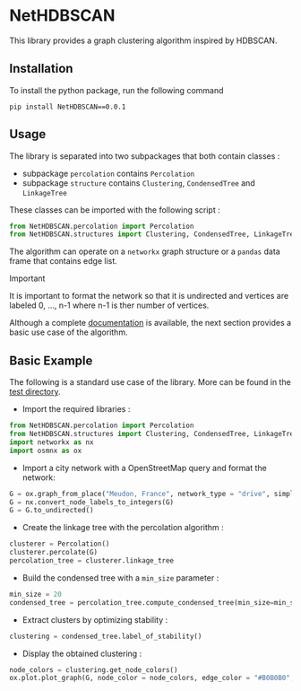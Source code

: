 # NetHDBSCAN

This library provides a graph clustering algorithm inspired by HDBSCAN.

## Installation

To install the python package, run the following command 

````
pip install NetHDBSCAN==0.0.1
````

## Usage

The library is separated into two subpackages that both contain classes : 

- subpackage ``percolation`` contains ````Percolation````
- subpackage ``structure`` contains ````Clustering````, ````CondensedTree```` and ````LinkageTree````
 
These classes can be imported with the following script :

`````python
from NetHDBSCAN.percolation import Percolation
from NetHDBSCAN.structures import Clustering, CondensedTree, LinkageTree
`````

The algorithm can operate on a ````networkx```` graph structure or a ````pandas```` data frame that contains edge list. 

>[!IMPORTANT]
>It is important to format the network so that it is undirected and vertices are labeled 0, ..., n-1 where n-1 is ther number of vertices. 

Although a complete [documentation]() is available, the next section provides a basic use case of the algorithm.

## Basic Example

The following is a standard use case of the library. More can be found in the [test directory](tests/).

- Import the required libraries :
`````python
from NetHDBSCAN.percolation import Percolation
from NetHDBSCAN.structures import Clustering, CondensedTree, LinkageTree
import networkx as nx
import osmnx as ox
`````

- Import a city network with a OpenStreetMap query and format the network: 
````python
G = ox.graph_from_place("Meudon, France", network_type = "drive", simplify = True)
G = nx.convert_node_labels_to_integers(G)
G = G.to_undirected()
````

- Create the linkage tree with the percolation algorithm :
````python 
clusterer = Percolation()
clusterer.percolate(G)
percolation_tree = clusterer.linkage_tree
````

- Build the condensed tree with a ````min_size```` parameter : 
````python
min_size = 20 
condensed_tree = percolation_tree.compute_condensed_tree(min_size=min_size)
````

- Extract clusters by optimizing stability : 
`````python 
clustering = condensed_tree.label_of_stability()
`````

- Display the obtained clustering : 
````python
node_colors = clustering.get_node_colors()
ox.plot.plot_graph(G, node_color = node_colors, edge_color = "#B0B0B0", bgcolor = '#FFFFFF', show = False, save = True, filepath = stability_display_path, close = True)